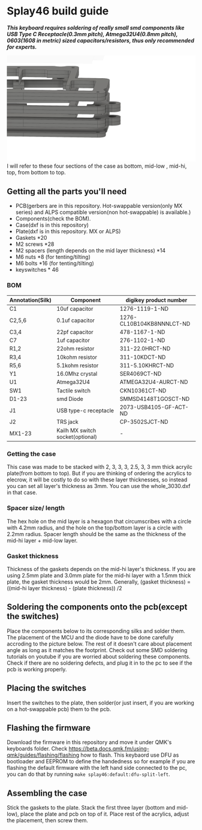 # Splay46 build guide
***This keyboard requires soldering of really small smd components like USB Type C Receptacle(0.3mm pitch), Atmega32U4(0.8mm pitch), 0603(1608 in metric) sized capacitors/resistors, thus only recommended for experts.***

![Layers](/readme_imgs/layer_zusi.png)
 I will refer to these four sections of the case as bottom, mid-low , mid-hi, top, from bottom to top.
## Getting all the parts you'll need
- PCB(gerbers are in this repository. Hot-swappable version(only MX series) and ALPS compatible version(non hot-swappable) is available.)
- Components(check the BOM).
- Case(dxf is in this repository)
- Plate(dxf is in this repository. MX or ALPS)
- Gaskets *20
- M2 screws *28
- M2 spacers (length depends on the mid layer thickness) *14
- M6 nuts *8 (for tenting/tilting)
- M6 bolts *16 (for tenting/tilting)
- keyswitches * 46
### BOM

| Annotation(Silk) | Component                        | digikey product number    | 
| ---------------- | -------------------------------- | ------------------------- | 
| C1               | 10uf capacitor                   | 1276-1119-1-ND            | 
| C2,5,6           | 0.1uf capacitor                  | 1276-CL10B104KB8NNNLCT-ND | 
| C3,4             | 22pf capacitor                   | 478-1167-1-ND             | 
| C7               | 1uf capacitor                    | 276-1102-1-ND             | 
| R1,2             | 22ohm resistor                   | 311-22.0HRCT-ND           | 
| R3,4             | 10kohm resistor                  | 311-10KDCT-ND             | 
| R5,6             | 5.1kohm resistor                 | 311-5.10KHRCT-ND          | 
| Y1               | 16.0Mhz crystal                  | SER4069CT-ND              | 
| U1               | Atmega32U4                       | ATMEGA32U4-AURCT-ND       | 
| SW1              | Tactile switch                   | CKN10361CT-ND             | 
| D1-23            | smd Diode                        | SMMSD4148T1GOSCT-ND       | 
| J1               | USB type-c receptacle            | 2073-USB4105-GF-ACT-ND    | 
| J2               | TRS jack                         | CP-3502SJCT-ND            | 
| MX1-23           | Kailh MX switch socket(optional) | -                         | 
### Getting the case
This case was made to be stacked with 2, 3, 3, 3, 2.5, 3, 3 mm thick acryilc plate(from bottom to top). But if you are thinking of ordering the acrylics to elecrow, it will be costly to do so with these layer thicknesses, so instead you can set all layer's thickness as 3mm. You can use the whole_3030.dxf in that case.
### Spacer size/ length
The hex hole on the mid layer is a hexagon that circumscribes with a circle with 4.2mm radius, and the hole on the top/bottom layer is a circle with 2.2mm radius.
Spacer length should be the same as the thickness of the mid-hi layer + mid-low layer.
### Gasket thickness
Thickness of the gaskets depends on the mid-hi layer's thickness. If you are using 2.5mm plate and 3.0mm plate for the mid-hi layer with a 1.5mm thick plate, the gasket thickness would be 2mm. Generally, (gasket thickness) = ((mid-hi layer thickness) - (plate thickness)) /2
## Soldering the components onto the pcb(except the switches)
Place the components below to its corresponding silks and solder them. The placement of the MCU and the diode have to be done carefully accroding to the picture below. The rest of it doesn't care about placement angle as long as it matches the footprint. Check out some SMD soldering tutorials on youtube if you are worried about soldering these components.
Check if there are no soldering defects, and plug it in to the pc to see if the pcb is working properly.
## Placing the switches
Insert the switches to the plate, then solder(or just insert, if you are working on a hot-swappable pcb) them to the pcb.
## Flashing the firmware
Download the firmware in this repository and move it under QMK's keyboards folder. Check https://beta.docs.qmk.fm/using-qmk/guides/flashing/flashing how to flash. This keybaord use DFU as bootloader and EEPROM to define the handedness so for example if you are flashing the default firmware with the left hand side connected to the pc, you can do that by running ```make splay46:default:dfu-split-left```.
## Assembling the case
Stick the gaskets to the plate. Stack the first three layer (bottom and mid-low), place the plate and pcb on top of it. Place rest of the acrylics, adjust the placement, then screw them.
